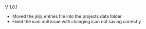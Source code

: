 V 1.0.1
* Moved the jnlp_entries file into the projects data folder
* Fixed the icon null issue with changing icon not saving correctly